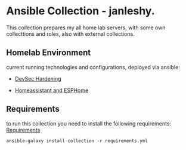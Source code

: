 # Ansible Collection - janleshy.

This collection prepares my all home lab servers, with some own collecttions and roles, also with external collections.

## Homelab Environment

current running technologies and configurations, deployed via ansible:

* [DevSec Hardening](https://github.com/dev-sec/ansible-collection-hardening)

* [Homeassistant and ESPHome](https://github.com/JanLeshy/ansible-collection-homeassistant)


## Requirements

to run this collection you need to install the following requirements:
[Requirements](requirements.yml)

```shell
ansible-galaxy install collection -r requirements.yml
```
